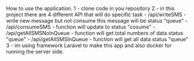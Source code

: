 How to use the application.
1 - clone code in you repository
2 - in this project there are 4 different API that will do specific task
    - /api/writeSMS - write new message but not consume this message will be status "queue"
    - /api/consumeSMS - function will update to status "cosume"
    - /api/getAllSMSNoInQueue - function will get total numbers of data status "queue"
    - /api/getAllSMSInQueue - function will get all data status "queue"
3 - im using framework Laravel to make this app and also docker for running the server side.
